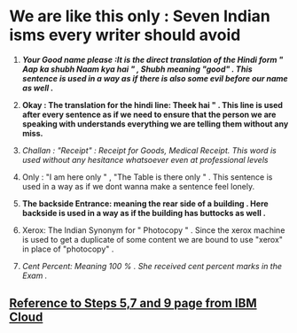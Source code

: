 # We are like this only : Seven Indian isms every writer should avoid

1. **_Your Good name please :It is the direct translation of the Hindi form " Aap ka shubh Naam kya hai " , Shubh meaning "good" . This sentence is used in a way as if there is also some evil before our name as well ._**

2. **Okay : The translation for the hindi line: Theek hai " . This line is used after every sentence as if we need to ensure that the person we are speaking with understands everything we are telling them without any miss.**

3. _Challan : "Receipt" : Receipt for Goods, Medical Receipt. This word is used without any hesitance whatsoever even at professional levels_

4. Only : "I am here only " , "The Table is there only " . This sentence is used in a way as if we dont wanna make a sentence feel lonely. 

5. **The backside Entrance: meaning the rear side of a building . Here  backside is used in a way as if the building has buttocks as well .**

6. Xerox: The Indian Synonym for " Photocopy " . Since the xerox machine is used to get a duplicate of some content we are bound to use "xerox" in place of "photocopy" .

7. _Cent Percent: Meaning 100 % . She received cent percent marks in the Exam ._


## [Reference to Steps 5,7 and 9 page from IBM Cloud](Steps_5_7_9.md)

